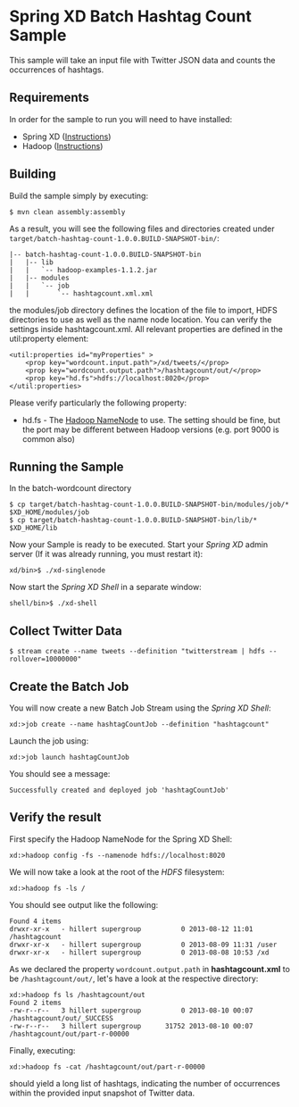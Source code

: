 Spring XD Batch Hashtag Count Sample
=================================

This sample will take an input file with Twitter JSON data and counts the occurrences of hashtags.

## Requirements

In order for the sample to run you will need to have installed:

* Spring XD ([Instructions](https://github.com/SpringSource/spring-xd/wiki/Getting-Started))
* Hadoop ([Instructions](https://github.com/SpringSource/spring-xd/wiki/Hadoop-Installation))

## Building

Build the sample simply by executing:

	$ mvn clean assembly:assembly

As a result, you will see the following files and directories created under `target/batch-hashtag-count-1.0.0.BUILD-SNAPSHOT-bin/`:

```
|-- batch-hashtag-count-1.0.0.BUILD-SNAPSHOT-bin
|   |-- lib
|   |   `-- hadoop-examples-1.1.2.jar
|   |-- modules
|   |   `-- job
|   |       `-- hashtagcount.xml.xml
```

the modules/job directory defines the location of the file to import, HDFS directories to use as well as the name node location.  You can verify the settings inside hashtagcount.xml.  All relevant properties are defined in the util:property element:

	<util:properties id="myProperties" >
		<prop key="wordcount.input.path">/xd/tweets/</prop>
		<prop key="wordcount.output.path">/hashtagcount/out/</prop>
		<prop key="hd.fs">hdfs://localhost:8020</prop>
	</util:properties>

Please verify particularly the following property:

* hd.fs - The [Hadoop NameNode](http://wiki.apache.org/hadoop/NameNode) to use. The setting should be fine, but the port may be different between Hadoop versions (e.g. port 9000 is common also)

## Running the Sample

In the batch-wordcount directory

	$ cp target/batch-hashtag-count-1.0.0.BUILD-SNAPSHOT-bin/modules/job/* $XD_HOME/modules/job
	$ cp target/batch-hashtag-count-1.0.0.BUILD-SNAPSHOT-bin/lib/* $XD_HOME/lib

Now your Sample is ready to be executed. Start your *Spring XD* admin server (If it was already running, you must restart it):

	xd/bin>$ ./xd-singlenode

Now start the *Spring XD Shell* in a separate window:

	shell/bin>$ ./xd-shell

## Collect Twitter Data

	$ stream create --name tweets --definition "twitterstream | hdfs --rollover=10000000"

## Create the Batch Job

You will now create a new Batch Job Stream using the *Spring XD Shell*:

	xd:>job create --name hashtagCountJob --definition "hashtagcount"

Launch the job using:

	xd:>job launch hashtagCountJob

You should see a message:

	Successfully created and deployed job 'hashtagCountJob'

## Verify the result

First specify the Hadoop NameNode for the Spring XD Shell:

	xd:>hadoop config -fs --namenode hdfs://localhost:8020
	
We will now take a look at the root of the *HDFS* filesystem:
	
	xd:>hadoop fs -ls /

You should see output like the following:

	Found 4 items
	drwxr-xr-x   - hillert supergroup          0 2013-08-12 11:01 /hashtagcount
	drwxr-xr-x   - hillert supergroup          0 2013-08-09 11:31 /user
	drwxr-xr-x   - hillert supergroup          0 2013-08-08 10:53 /xd

As we declared the property `wordcount.output.path` in **hashtagcount.xml** to be `/hashtagcount/out/`, let's have a look at the respective directory:

	xd:>hadoop fs ls /hashtagcount/out
	Found 2 items
	-rw-r--r--   3 hillert supergroup          0 2013-08-10 00:07 /hashtagcount/out/_SUCCESS
	-rw-r--r--   3 hillert supergroup      31752 2013-08-10 00:07 /hashtagcount/out/part-r-00000

Finally, executing:

	xd:>hadoop fs -cat /hashtagcount/out/part-r-00000

should yield a long list of hashtags, indicating the number of occurrences within the provided input snapshot of Twitter data.

